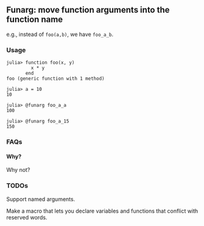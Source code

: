 ## Funarg: move function arguments into the function name

e.g., instead of `foo(a,b)`, we have `foo_a_b`.

### Usage

~~~
julia> function foo(x, y)
         x * y
       end
foo (generic function with 1 method)
~~~

~~~
julia> a = 10
10
~~~

~~~
julia> @funarg foo_a_a
100
~~~

~~~
julia> @funarg foo_a_15
150
~~~

### FAQs

#### Why?
Why not?

### TODOs
Support named arguments.

Make a macro that lets you declare variables and functions that conflict with reserved words.

